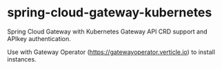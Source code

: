 # spring-cloud-gateway-kubernetes
Spring Cloud Gateway with Kubernetes Gateway API CRD support and APIkey authentication.

Use with Gateway Operator (https://gatewayoperator.verticle.io) to install instances.
